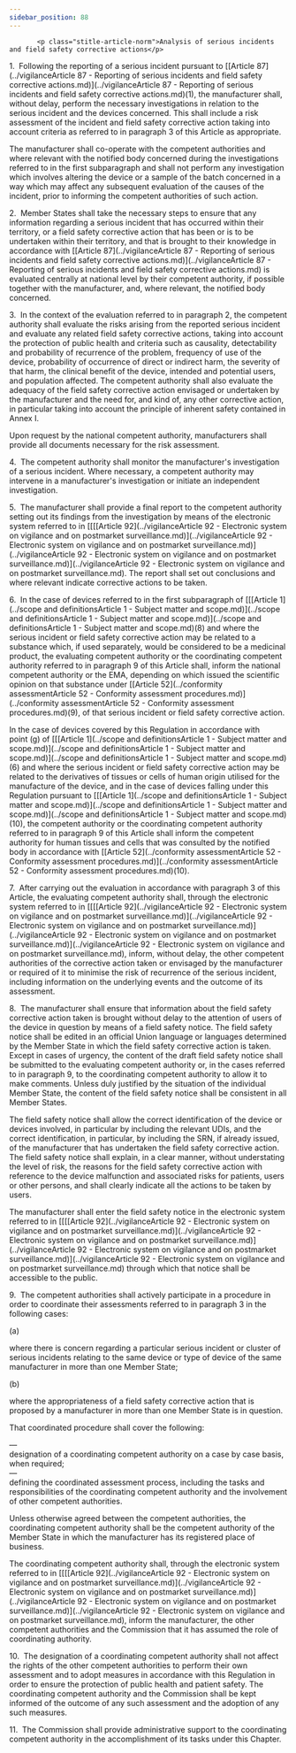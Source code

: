 ```yaml
---
sidebar_position: 88
---
```

           <p class="stitle-article-norm">Analysis of serious incidents and field safety corrective actions</p>
   <p class="norm">1.&nbsp;&nbsp;Following the reporting of a serious 
incident pursuant to [[Article&nbsp;87](../vigilanceArticle 87 - Reporting of serious incidents and field safety corrective actions.md)](../vigilanceArticle 87 - Reporting of serious incidents and field safety corrective actions.md)(1), the manufacturer shall, without
 delay, perform the necessary investigations in relation to the serious 
incident and the devices concerned. This shall include a risk assessment
 of the incident and field safety corrective action taking into account 
criteria as referred to in paragraph&nbsp;3 of this Article&nbsp;as 
appropriate.</p>
   <p class="norm">The manufacturer shall co-operate with the competent 
authorities and where relevant with the notified body concerned during 
the investigations referred to in the first subparagraph&nbsp;and shall 
not perform any investigation which involves altering the device or a 
sample of the batch concerned in a way which may affect any subsequent 
evaluation of the causes of the incident, prior to informing the 
competent authorities of such action.</p>
   <p class="norm">2.&nbsp;&nbsp;Member&nbsp;States shall take the 
necessary steps to ensure that any information regarding a serious 
incident that has occurred within their territory, or a field safety 
corrective action that has been or is to be undertaken within their 
territory, and that is brought to their knowledge in accordance with 
[[Article&nbsp;87](../vigilanceArticle 87 - Reporting of serious incidents and field safety corrective actions.md)](../vigilanceArticle 87 - Reporting of serious incidents and field safety corrective actions.md) is evaluated centrally at national level by their 
competent authority, if possible together with the manufacturer, and, 
where relevant, the notified body concerned.</p>
   <p class="norm">3.&nbsp;&nbsp;In the context of the evaluation 
referred to in paragraph&nbsp;2, the competent authority shall evaluate 
the risks arising from the reported serious incident and evaluate any 
related field safety corrective actions, taking into account the 
protection of public health and criteria such as causality, 
detectability and probability of recurrence of the problem, frequency of
 use of the device, probability of occurrence of direct or indirect 
harm, the severity of that harm, the clinical benefit of the device, 
intended and potential users, and population affected. The competent 
authority shall also evaluate the adequacy of the field safety 
corrective action envisaged or undertaken by the manufacturer and the 
need for, and kind of, any other corrective action, in particular taking
 into account the principle of inherent safety contained in 
Annex&nbsp;I.</p>
   <p class="norm">Upon request by the national competent authority, manufacturers shall provide all documents necessary for the risk assessment.</p>
   <p class="norm">4.&nbsp;&nbsp;The competent authority shall monitor 
the manufacturer's investigation of a serious incident. Where necessary,
 a competent authority may intervene in a manufacturer's investigation 
or initiate an independent investigation.</p>
   <p class="norm">5.&nbsp;&nbsp;The manufacturer shall provide a final 
report to the competent authority setting out its findings from the 
investigation by means of the electronic system referred to in 
[[[[Article&nbsp;92](../vigilanceArticle 92 - Electronic system on vigilance and on postmarket surveillance.md)](../vigilanceArticle 92 - Electronic system on vigilance and on postmarket surveillance.md)](../vigilanceArticle 92 - Electronic system on vigilance and on postmarket surveillance.md)](../vigilanceArticle 92 - Electronic system on vigilance and on postmarket surveillance.md). The report shall set out conclusions and where relevant
 indicate corrective actions to be taken.</p>
   <p class="norm">6.&nbsp;&nbsp;In the case of devices referred to in 
the first subparagraph&nbsp;of [[[Article&nbsp;1](../scope and definitionsArticle 1 - Subject matter and scope.md)](../scope and definitionsArticle 1 - Subject matter and scope.md)](../scope and definitionsArticle 1 - Subject matter and scope.md)(8) and where the serious 
incident or field safety corrective action may be related to a substance
 which, if used separately, would be considered to be a medicinal 
product, the evaluating competent authority or the coordinating 
competent authority referred to in paragraph&nbsp;9 of this 
Article&nbsp;shall, inform the national competent authority or the EMA, 
depending on which issued the scientific opinion on that substance under
 [[Article&nbsp;52](../conformity assessmentArticle 52 - Conformity assessment procedures.md)](../conformity assessmentArticle 52 - Conformity assessment procedures.md)(9), of that serious incident or field safety corrective
 action.</p>
   <p class="norm">In the case of devices covered by this Regulation in 
accordance with point&nbsp;(g) of [[[Article&nbsp;1](../scope and definitionsArticle 1 - Subject matter and scope.md)](../scope and definitionsArticle 1 - Subject matter and scope.md)](../scope and definitionsArticle 1 - Subject matter and scope.md)(6) and where the 
serious incident or field safety corrective action may be related to the
 derivatives of tissues or cells of human origin utilised for&nbsp;the 
manufacture of the device, and in the case of devices falling under this
 Regulation pursuant to [[[Article&nbsp;1](../scope and definitionsArticle 1 - Subject matter and scope.md)](../scope and definitionsArticle 1 - Subject matter and scope.md)](../scope and definitionsArticle 1 - Subject matter and scope.md)(10), the&nbsp;competent authority
 or the coordinating competent authority referred to in paragraph&nbsp;9
 of this Article&nbsp;shall inform the competent authority for human 
tissues and cells that was consulted by the notified body in accordance 
with [[Article&nbsp;52](../conformity assessmentArticle 52 - Conformity assessment procedures.md)](../conformity assessmentArticle 52 - Conformity assessment procedures.md)(10).</p>
   <p class="norm">7.&nbsp;&nbsp;After carrying out the evaluation in 
accordance with paragraph&nbsp;3 of this Article, the evaluating 
competent authority shall, through the electronic system referred to in 
[[[[Article&nbsp;92](../vigilanceArticle 92 - Electronic system on vigilance and on postmarket surveillance.md)](../vigilanceArticle 92 - Electronic system on vigilance and on postmarket surveillance.md)](../vigilanceArticle 92 - Electronic system on vigilance and on postmarket surveillance.md)](../vigilanceArticle 92 - Electronic system on vigilance and on postmarket surveillance.md), inform, without delay, the other competent authorities 
of the corrective action taken or envisaged by the manufacturer or 
required of it to minimise the risk of recurrence of the serious 
incident, including information on the underlying events and the outcome
 of its assessment.</p>
   <p class="norm">8.&nbsp;&nbsp;The manufacturer shall ensure that 
information about the field safety corrective action taken is brought 
without delay to the attention of users of the device in question by 
means of a field safety notice. The field safety notice shall be edited 
in an official Union language or languages determined by the 
Member&nbsp;State in which the field safety corrective action is taken. 
Except in cases of urgency, the content of the draft field safety notice
 shall be submitted to the evaluating competent authority or, in the 
cases referred to in paragraph&nbsp;9, to the coordinating competent 
authority to allow it to make comments. Unless duly justified by the 
situation of the individual Member&nbsp;State, the content of the field 
safety notice shall be consistent in all Member&nbsp;States.</p>
   <p class="norm">The field safety notice shall allow the correct 
identification of the device or devices involved, in particular by 
including the relevant UDIs, and the correct identification, in 
particular, by including the SRN, if already issued, of the manufacturer
 that has undertaken the field safety corrective action. The field 
safety notice shall explain, in a clear manner, without understating the
 level of risk, the reasons for the field safety corrective action with 
reference to the device malfunction and associated risks for patients, 
users or other persons, and shall clearly indicate all the actions to be
 taken by users.</p>
   <p class="norm">The manufacturer shall enter the field safety notice 
in the electronic system referred to in [[[[Article&nbsp;92](../vigilanceArticle 92 - Electronic system on vigilance and on postmarket surveillance.md)](../vigilanceArticle 92 - Electronic system on vigilance and on postmarket surveillance.md)](../vigilanceArticle 92 - Electronic system on vigilance and on postmarket surveillance.md)](../vigilanceArticle 92 - Electronic system on vigilance and on postmarket surveillance.md) through which 
that notice shall be accessible to the public.</p>
   <p class="norm">9.&nbsp;&nbsp;The competent authorities shall 
actively participate in a procedure in order to coordinate their 
assessments referred to in paragraph&nbsp;3 in the following cases:</p>
   <div class="grid-container grid-list">
      <div class="list grid-list-column-1">
         <span>(a)&nbsp;</span>
      </div>
      <div class="grid-list-column-2">
         <p class="norm">where there is concern regarding a particular 
serious incident or cluster of serious incidents relating to the same 
device or type of device of the same manufacturer in more than one 
Member&nbsp;State;</p>
      </div>
   </div>
   <div class="grid-container grid-list">
      <div class="list grid-list-column-1">
         <span>(b)&nbsp;</span>
      </div>
      <div class="grid-list-column-2">
         <p class="norm">where the appropriateness of a field safety 
corrective action that is proposed by a manufacturer in more than one 
Member&nbsp;State is in question.</p>
      </div>
   </div>
   <p class="norm">That coordinated procedure shall cover the following:</p>
   <div class="grid-container grid-list">
      <div class="list grid-list-column-1">
         <span>—&nbsp;</span>
      </div>
      <div class="grid-list-column-2">
         <div class="list">designation of a coordinating competent authority on a case by case basis, when required;</div>
      </div>
   </div>
   <div class="grid-container grid-list">
      <div class="list grid-list-column-1">
         <span>—&nbsp;</span>
      </div>
      <div class="grid-list-column-2">
         <div class="list">defining the coordinated assessment process, 
including the tasks and responsibilities of the coordinating competent 
authority and the involvement of other competent authorities.</div>
      </div>
   </div>
   <p class="norm">Unless otherwise agreed between the competent 
authorities, the coordinating competent authority shall be the competent
 authority of the Member&nbsp;State in which the manufacturer has its 
registered place of business.</p>
   <p class="norm">The coordinating competent authority shall, through 
the electronic system referred to in [[[[Article&nbsp;92](../vigilanceArticle 92 - Electronic system on vigilance and on postmarket surveillance.md)](../vigilanceArticle 92 - Electronic system on vigilance and on postmarket surveillance.md)](../vigilanceArticle 92 - Electronic system on vigilance and on postmarket surveillance.md)](../vigilanceArticle 92 - Electronic system on vigilance and on postmarket surveillance.md), inform the 
manufacturer, the other competent authorities and the Commission that it
 has assumed the role of coordinating authority.</p>
   <p class="norm">10.&nbsp;&nbsp;The designation of a coordinating 
competent authority shall not affect the rights of the other competent 
authorities to perform their own assessment and to adopt measures in 
accordance with this Regulation in order to ensure the protection of 
public health and patient safety. The coordinating competent authority 
and the Commission shall be kept informed of the outcome of any such 
assessment and the adoption of any such measures.</p>
   <p class="norm">11.&nbsp;&nbsp;The Commission shall provide 
administrative support to the coordinating competent authority in the 
accomplishment of its tasks under this Chapter.</p>